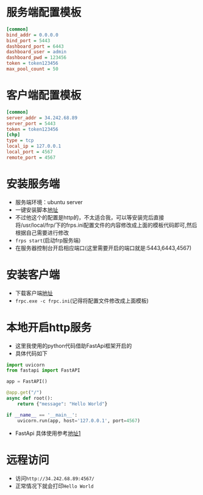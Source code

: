 # 服务端配置模板
```ini
[common]
bind_addr = 0.0.0.0
bind_port = 5443
dashboard_port = 6443
dashboard_user = admin
dashboard_pwd = 123456
token = token123456
max_pool_count = 50

```
# 客户端配置模板
```ini
[common]
server_addr = 34.242.68.89
server_port = 5443
token = token123456
[chp]
type = tcp
local_ip = 127.0.0.1
local_port = 4567
remote_port = 4567
```
# 安装服务端
- 服务端环境：ubuntu server
- 一键安装脚本[地址](https://github.com/MvsCode/frps-onekey)
- 不过他这个的配置是http的，不太适合我，可以等安装完后直接将/usr/local/frp/下的frps.ini配置文件的内容修改成上面的模板代码即可,然后根据自己需要进行修改
- `frps start`(启动frp服务端)
- 在服务器控制台开启相应端口(这里需要开启的端口就是:5443,6443,4567)
# 安装客户端
- 下载客户端[地址](https://github.com/fatedier/frp/releases/tag/v0.34.0)
- `frpc.exe -c frpc.ini`(记得将配置文件修改成上面模板)
# 本地开启http服务
- 这里我使用的python代码借助FastApi框架开启的
- 具体代码如下
```python
import uvicorn
from fastapi import FastAPI

app = FastAPI()

@app.get("/")
async def root():
    return {"message": "Hello World"}

if __name__ == '__main__':
    uvicorn.run(app, host='127.0.0.1', port=4567)

```
- FastApi 具体使用参考[地址1](https://fastapi.tiangolo.com/zh/)
# 远程访问
- 访问`http://34.242.68.89:4567/`
- 正常情况下就会打印`Hello World`
